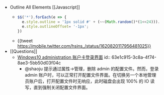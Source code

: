 - Outline All Elements [[Javascript]]
	- ```Javascript
	  $$('*').forEach(e => {
	    e.style.outline = '1px solid #' + (~~(Math.random()*(1<<24))).toString(16);
	    e.style.outlineOffset= '-1px';
	  })
	  ```
	- {{tweet https://mobile.twitter.com/hsins_/status/1620820117956481025}}
- [[Questions]]
	- [Windows10 administration 账户卡登录界面](https://answers.microsoft.com/zh-hans/windows/forum/windows_10-hello/windows10-administration/0fd07a63-ebc4-434d-b349-7f4007227367)
	  id:: 63e1c915-3c8a-4f74-8ae3-5bb50d03f04c
		- @shaoju 提示通过属性->管理，删除 admin 的配置文件。然而，登录 admin 账户时，可以正常打开配置文件界面。在切换另一个本地管理员账户后，打开配置文件时无响应，此时磁盘会出现 100% 的 IO 读写，直到强制关闭配置文件界面。